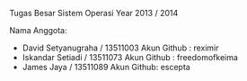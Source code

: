 Tugas Besar Sistem Operasi Year 2013 / 2014

Nama Anggota:
- David Setyanugraha / 13511003 Akun Github : reximir
- Iskandar Setiadi / 13511073 Akun Github : freedomofkeima
- James Jaya / 13511089 Akun Github: escepta